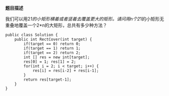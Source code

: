**题目描述**

我们可以用2*1的小矩形横着或者竖着去覆盖更大的矩形。请问用n个2*1的小矩形无重叠地覆盖一个2*n的大矩形，总共有多少种方法？
```
public class Solution {
    public int RectCover(int target) {
        if(target == 0) return 0;
        if(target == 1) return 1;
        if(target == 2) return 2;
        int [] res = new int[target];
        res[0] = 1; res[1] = 2;
        for(int i = 2; i < target; i++) {
            res[i] = res[i-2] + res[i-1];
        }
        return res[target-1];
    }
}
```